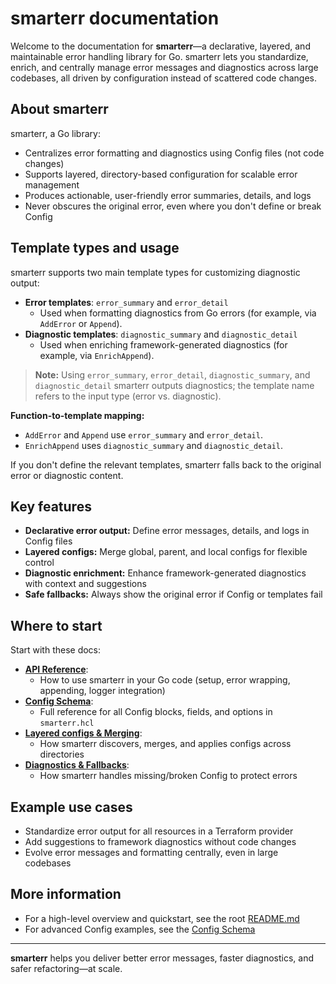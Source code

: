 # smarterr documentation

Welcome to the documentation for **smarterr**—a declarative, layered, and maintainable error handling library for Go. smarterr lets you standardize, enrich, and centrally manage error messages and diagnostics across large codebases, all driven by configuration instead of scattered code changes.

## About smarterr

smarterr, a Go library:

- Centralizes error formatting and diagnostics using Config files (not code changes)
- Supports layered, directory-based configuration for scalable error management
- Produces actionable, user-friendly error summaries, details, and logs
- Never obscures the original error, even where you don't define or break Config

## Template types and usage

smarterr supports two main template types for customizing diagnostic output:

- **Error templates**: `error_summary` and `error_detail`
  - Used when formatting diagnostics from Go errors (for example, via `AddError` or `Append`).
- **Diagnostic templates**: `diagnostic_summary` and `diagnostic_detail`
  - Used when enriching framework-generated diagnostics (for example, via `EnrichAppend`).

> **Note:** Using `error_summary`, `error_detail`, `diagnostic_summary`, and `diagnostic_detail` smarterr outputs diagnostics; the template name refers to the input type (error vs. diagnostic).

**Function-to-template mapping:**

- `AddError` and `Append` use `error_summary` and `error_detail`.
- `EnrichAppend` uses `diagnostic_summary` and `diagnostic_detail`.

If you don't define the relevant templates, smarterr falls back to the original error or diagnostic content.

## Key features

- **Declarative error output:** Define error messages, details, and logs in Config files
- **Layered configs:** Merge global, parent, and local configs for flexible control
- **Diagnostic enrichment:** Enhance framework-generated diagnostics with context and suggestions
- **Safe fallbacks:** Always show the original error if Config or templates fail

## Where to start

Start with these docs:

- [**API Reference**](api.md):
  - How to use smarterr in your Go code (setup, error wrapping, appending, logger integration)
- [**Config Schema**](schema.md):
  - Full reference for all Config blocks, fields, and options in `smarterr.hcl`
- [**Layered configs & Merging**](layering.md):
  - How smarterr discovers, merges, and applies configs across directories
- [**Diagnostics & Fallbacks**](diagnostics.md):
  - How smarterr handles missing/broken Config to protect errors

## Example use cases

- Standardize error output for all resources in a Terraform provider
- Add suggestions to framework diagnostics without code changes
- Evolve error messages and formatting centrally, even in large codebases

## More information

- For a high-level overview and quickstart, see the root [README.md](../README.md)
- For advanced Config examples, see the [Config Schema](schema.md)

---

**smarterr** helps you deliver better error messages, faster diagnostics, and safer refactoring—at scale.
